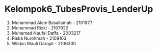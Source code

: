 # Kelompok6_TubesProvis_LenderUp
1. Muhammad Alam Basallamah - 2101677
2. Muhammad Rizki - 2107922
3. Muhamad Naufal Daffa - 2003217
4. Riska Nurohmah - 2109103
5. Wildan Mauli Darojat - 2106330
